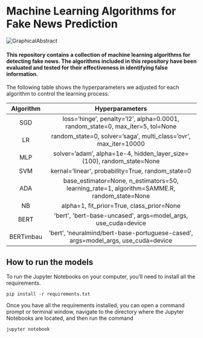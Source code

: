 # Machine Learning Algorithms for Fake News Prediction


![GraphicalAbstract](https://github.com/larasouto/machine-learning-fake-news-prediction/assets/81490646/75cdf424-a0f3-4e6e-8ef3-1c5a7a274dd4)






#### This repository contains a collection of machine learning algorithms for detecting fake news. The algorithms included in this repository have been evaluated and tested for their effectiveness in identifying false information.



The following table shows the hyperparameters we adjusted for each algorithm to control the learning process. 

| Algorithm |                                       Hyperparameters                                           |
|:---------:|:-------------------------------------------------------------------------------------------:    |
|    SGD        |        loss=’hinge’, penalty=’l2’, alpha=0.0001, random_state=0, max_iter=5, tol=None       |
|     LR        |               random_state=0, solver=’saga’, multi_class=’ovr’, max_iter=10000              |
|    MLP        |            solver=’adam’, alpha=1e-4, hidden_layer_size=(100), random_state=None            |
|    SVM        |                      kernal=’linear’, probability=True, random_state=0                      |
|    ADA        | base_estimator=None, n_estimators=50, learning_rate=1, algorithm=SAMME.R, random_state=None |
|     NB        |                          alpha=1, fit_prior=True, class_prior=None                          |
|    BERT       |          'bert', 'bert-base-uncased', args=model_args, use_cuda=device                      |
|    BERTimbau  |      ’bert’, ’neuralmind/bert-base-portuguese-cased’, args=model_args, use_cuda=device      |

## How to run the models

To run the Jupyter Notebooks on your computer, you’ll need to install all the requirements.

```
pip install -r requirements.txt
```

Once you have all the requirements installed, you can open a command prompt or terminal window, navigate to the directory where the Jupyter Notebooks are located, and then run the command

```
jupyter notebook
```





